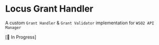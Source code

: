 # Locus Grant Handler

A custom `Grant Handler` & `Grant Validator` implementation for `WSO2 API Manager`

[:construction: In Progress]
